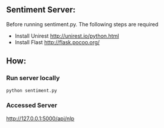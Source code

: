 ## Sentiment Server:
Before running sentiment.py. The following steps are required
- Install Unirest http://unirest.io/python.html
- Install Flast http://flask.pocoo.org/

## How:
### Run server locally
```
python sentiment.py
```

### Accessed Server
http://127.0.0.1:5000/api/nlp
